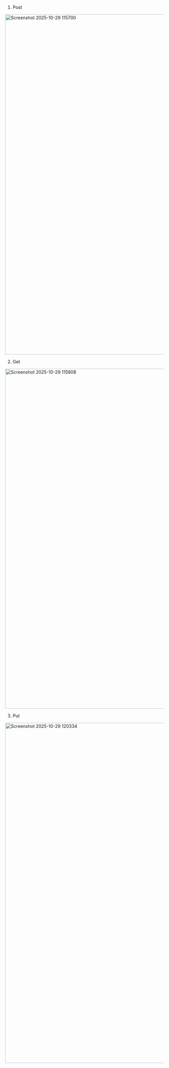 1. Post
<img width="1919" height="1079" alt="Screenshot 2025-10-29 115700" src="https://github.com/user-attachments/assets/0b500024-c904-4c23-94dd-ea194992cdd0" />



2. Get
<img width="1919" height="1078" alt="Screenshot 2025-10-29 115808" src="https://github.com/user-attachments/assets/399edc26-e944-40c8-a18a-5868891ccb84" />



3. Put
<img width="1919" height="1079" alt="Screenshot 2025-10-29 120334" src="https://github.com/user-attachments/assets/16f08f59-82df-4713-a7a4-4f54e5e9fcaf" />
